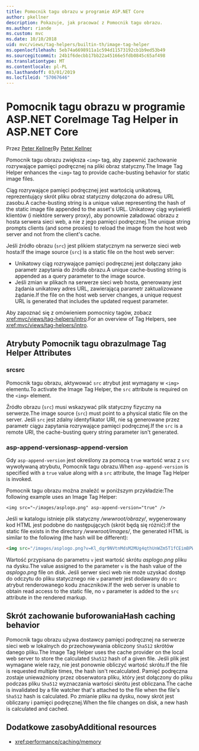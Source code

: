 ```yaml
---
title: Pomocnik tagu obrazu w programie ASP.NET Core
author: pkellner
description: Pokazuje, jak pracować z Pomocnik tagu obrazu.
ms.author: riande
ms.custom: mvc
ms.date: 10/10/2018
uid: mvc/views/tag-helpers/builtin-th/image-tag-helper
ms.openlocfilehash: 5eb74a6698911a1c594d11573192cb1b9ed53b49
ms.sourcegitcommit: 24b1f6decbb17bb22a45166e5fdb0845c65af498
ms.translationtype: MT
ms.contentlocale: pl-PL
ms.lasthandoff: 03/01/2019
ms.locfileid: "57067646"
---
```

# <a name="image-tag-helper-in-aspnet-core"></a><span data-ttu-id="bdce6-103">Pomocnik tagu obrazu w programie ASP.NET Core</span><span class="sxs-lookup"><span data-stu-id="bdce6-103">Image Tag Helper in ASP.NET Core</span></span>

<span data-ttu-id="bdce6-104">Przez [Peter Kellner](http://peterkellner.net)</span><span class="sxs-lookup"><span data-stu-id="bdce6-104">By [Peter Kellner](http://peterkellner.net)</span></span>

<span data-ttu-id="bdce6-105">Pomocnik tagu obrazu zwiększa `<img>` tag, aby zapewnić zachowanie rozrywające pamięci podręcznej na pliki obraz statyczny.</span><span class="sxs-lookup"><span data-stu-id="bdce6-105">The Image Tag Helper enhances the `<img>` tag to provide cache-busting behavior for static image files.</span></span>

<span data-ttu-id="bdce6-106">Ciąg rozrywające pamięci podręcznej jest wartością unikatową, reprezentujący skrót pliku obraz statyczny dołączona do adresu URL zasobu.</span><span class="sxs-lookup"><span data-stu-id="bdce6-106">A cache-busting string is a unique value representing the hash of the static image file appended to the asset's URL.</span></span> <span data-ttu-id="bdce6-107">Unikatowy ciąg wyświetli klientów (i niektóre serwery proxy), aby ponownie załadować obrazu z hosta serwera sieci web, a nie z jego pamięci podręcznej.</span><span class="sxs-lookup"><span data-stu-id="bdce6-107">The unique string prompts clients (and some proxies) to reload the image from the host web server and not from the client's cache.</span></span>

<span data-ttu-id="bdce6-108">Jeśli źródło obrazu (`src`) jest plikiem statycznym na serwerze sieci web hosta:</span><span class="sxs-lookup"><span data-stu-id="bdce6-108">If the image source (`src`) is a static file on the host web server:</span></span>

* <span data-ttu-id="bdce6-109">Unikatowy ciąg rozrywające pamięci podręcznej jest dołączany jako parametr zapytania do źródła obrazu.</span><span class="sxs-lookup"><span data-stu-id="bdce6-109">A unique cache-busting string is appended as a query parameter to the image source.</span></span>
* <span data-ttu-id="bdce6-110">Jeśli zmian w plikach na serwerze sieci web hosta, generowany jest żądania unikatowy adres URL, zawierającą parametr zaktualizowane żądanie.</span><span class="sxs-lookup"><span data-stu-id="bdce6-110">If the file on the host web server changes, a unique request URL is generated that includes the updated request parameter.</span></span>

<span data-ttu-id="bdce6-111">Aby zapoznać się z omówieniem pomocnicy tagów, zobacz <xref:mvc/views/tag-helpers/intro>.</span><span class="sxs-lookup"><span data-stu-id="bdce6-111">For an overview of Tag Helpers, see <xref:mvc/views/tag-helpers/intro>.</span></span>

## <a name="image-tag-helper-attributes"></a><span data-ttu-id="bdce6-112">Atrybuty Pomocnik tagu obrazu</span><span class="sxs-lookup"><span data-stu-id="bdce6-112">Image Tag Helper Attributes</span></span>

### <a name="src"></a><span data-ttu-id="bdce6-113">src</span><span class="sxs-lookup"><span data-stu-id="bdce6-113">src</span></span>

<span data-ttu-id="bdce6-114">Pomocnik tagu obrazu, aktywować `src` atrybut jest wymagany w `<img>` elementu.</span><span class="sxs-lookup"><span data-stu-id="bdce6-114">To activate the Image Tag Helper, the `src` attribute is required on the `<img>` element.</span></span>

<span data-ttu-id="bdce6-115">Źródło obrazu (`src`) musi wskazywać plik statyczny fizyczny na serwerze.</span><span class="sxs-lookup"><span data-stu-id="bdce6-115">The image source (`src`) must point to a physical static file on the server.</span></span> <span data-ttu-id="bdce6-116">Jeśli `src` jest zdalny identyfikator URI, nie są generowane przez parametr ciągu zapytania rozrywające pamięci podręcznej.</span><span class="sxs-lookup"><span data-stu-id="bdce6-116">If the `src` is a remote URI, the cache-busting query string parameter isn't generated.</span></span>

### <a name="asp-append-version"></a><span data-ttu-id="bdce6-117">asp-append-version</span><span class="sxs-lookup"><span data-stu-id="bdce6-117">asp-append-version</span></span>

<span data-ttu-id="bdce6-118">Gdy `asp-append-version` jest określony za pomocą `true` wartość wraz z `src` wywoływaną atrybutu, Pomocnik tagu obrazu.</span><span class="sxs-lookup"><span data-stu-id="bdce6-118">When `asp-append-version` is specified with a `true` value along with a `src` attribute, the Image Tag Helper is invoked.</span></span>

<span data-ttu-id="bdce6-119">Pomocnik tagu obrazu można znaleźć w poniższym przykładzie:</span><span class="sxs-lookup"><span data-stu-id="bdce6-119">The following example uses an Image Tag Helper:</span></span>

```cshtml
<img src="~/images/asplogo.png" asp-append-version="true" />
```

<span data-ttu-id="bdce6-120">Jeśli w katalogu istnieje plik statyczny */wwwroot/obrazy/*, wygenerowany kod HTML jest podobne do następujących (skrót będą się różnić):</span><span class="sxs-lookup"><span data-stu-id="bdce6-120">If the static file exists in the directory */wwwroot/images/*, the generated HTML is similar to the following (the hash will be different):</span></span>

```html
<img src="/images/asplogo.png?v=Kl_dqr9NVtnMdsM2MUg4qthUnWZm5T1fCEimBPWDNgM" />
```

<span data-ttu-id="bdce6-121">Wartość przypisana do parametru `v` jest wartość skrótu *asplogo.png* pliku na dysku.</span><span class="sxs-lookup"><span data-stu-id="bdce6-121">The value assigned to the parameter `v` is the hash value of the *asplogo.png* file on disk.</span></span> <span data-ttu-id="bdce6-122">Jeśli serwer sieci web nie może uzyskać dostęp do odczytu do pliku statycznego nie `v` parametr jest dodawany do `src` atrybut renderowanego kodu znaczników.</span><span class="sxs-lookup"><span data-stu-id="bdce6-122">If the web server is unable to obtain read access to the static file, no `v` parameter is added to the `src` attribute in the rendered markup.</span></span>

## <a name="hash-caching-behavior"></a><span data-ttu-id="bdce6-123">Skrót zachowanie buforowania</span><span class="sxs-lookup"><span data-stu-id="bdce6-123">Hash caching behavior</span></span>

<span data-ttu-id="bdce6-124">Pomocnik tagu obrazu używa dostawcy pamięci podręcznej na serwerze sieci web w lokalnych do przechowywania obliczony `Sha512` skrótów danego pliku.</span><span class="sxs-lookup"><span data-stu-id="bdce6-124">The Image Tag Helper uses the cache provider on the local web server to store the calculated `Sha512` hash of a given file.</span></span> <span data-ttu-id="bdce6-125">Jeśli plik jest wymagane wiele razy, nie jest ponownie obliczyć wartość skrótu.</span><span class="sxs-lookup"><span data-stu-id="bdce6-125">If the file is requested multiple times, the hash isn't recalculated.</span></span> <span data-ttu-id="bdce6-126">Pamięć podręczna zostaje unieważniony przez obserwatora pliku, który jest dołączony do pliku podczas pliku `Sha512` wyznaczania wartości skrótu jest obliczana.</span><span class="sxs-lookup"><span data-stu-id="bdce6-126">The cache is invalidated by a file watcher that's attached to the file when the file's `Sha512` hash is calculated.</span></span> <span data-ttu-id="bdce6-127">Po zmianie pliku na dysku, nowy skrót jest obliczany i pamięci podręcznej.</span><span class="sxs-lookup"><span data-stu-id="bdce6-127">When the file changes on disk, a new hash is calculated and cached.</span></span>

## <a name="additional-resources"></a><span data-ttu-id="bdce6-128">Dodatkowe zasoby</span><span class="sxs-lookup"><span data-stu-id="bdce6-128">Additional resources</span></span>

* <xref:performance/caching/memory>
